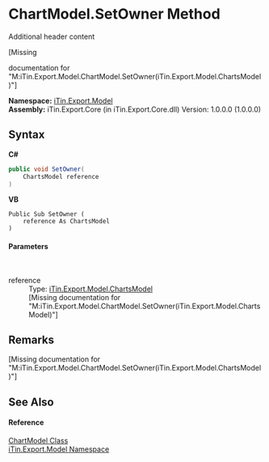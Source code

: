 # ChartModel.SetOwner Method 
Additional header content 

\[Missing <summary> documentation for "M:iTin.Export.Model.ChartModel.SetOwner(iTin.Export.Model.ChartsModel)"\]

**Namespace:**&nbsp;<a href="ef57ffcc-e95e-b212-5a46-9aa6f5a3511f">iTin.Export.Model</a><br />**Assembly:**&nbsp;iTin.Export.Core (in iTin.Export.Core.dll) Version: 1.0.0.0 (1.0.0.0)

## Syntax

**C#**<br />
``` C#
public void SetOwner(
	ChartsModel reference
)
```

**VB**<br />
``` VB
Public Sub SetOwner ( 
	reference As ChartsModel
)
```


#### Parameters
&nbsp;<dl><dt>reference</dt><dd>Type: <a href="7182bed1-ea7a-4fb6-930b-ce41b0f9e1c0">iTin.Export.Model.ChartsModel</a><br />\[Missing <param name="reference"/> documentation for "M:iTin.Export.Model.ChartModel.SetOwner(iTin.Export.Model.ChartsModel)"\]</dd></dl>

## Remarks
\[Missing <remarks> documentation for "M:iTin.Export.Model.ChartModel.SetOwner(iTin.Export.Model.ChartsModel)"\]

## See Also


#### Reference
<a href="a8ddbbae-39bf-79b5-58c6-02bf57059871">ChartModel Class</a><br /><a href="ef57ffcc-e95e-b212-5a46-9aa6f5a3511f">iTin.Export.Model Namespace</a><br />